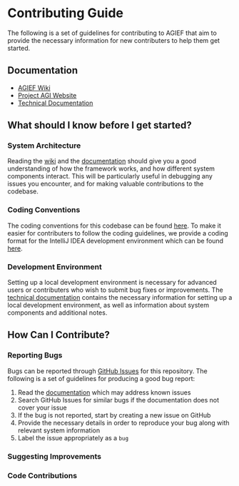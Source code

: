 # Contributing Guide
The following is a set of guidelines for contributing to AGIEF that aim to provide the necessary information for new contributers to help them get started.

## Documentation
- [AGIEF Wiki](https://github.com/ProjectAGI/agi/wiki)
- [Project AGI Website](https://agi.io)
- [Technical Documentation](./docs)

## What should I know before I get started?

### System Architecture
Reading the [wiki](https://github.com/ProjectAGI/agi/wiki) and the [documentation](./docs) should give you a good understanding of how the framework works, and how different system components interact. This will be particularly useful in debugging any issues you encounter, and for making valuable contributions to the codebase.
   
### Coding Conventions
The coding conventions for this codebase can be found [here](https://github.com/ProjectAGI/agi/wiki/Coding-Conventions). To make it easier for contributers to follow the coding guidelines, we provide a coding format for the IntelliJ IDEA development environment which can be found [here](./resources/code-format).

### Development Environment
Setting up a local development environment is necessary for advanced users or contributers who wish to submit bug fixes or improvements. The [technical documentation](./docs) contains the necessary information for setting up a local development environment, as well as information about system components and additional notes.

## How Can I Contribute?

### Reporting Bugs
Bugs can be reported through [GitHub Issues](https://github.com/ProjectAGI/agi/issues) for this repository. The following is a set of guidelines for producing a good bug report:

1. Read the [documentation](./docs) which may address known issues
2. Search GitHub Issues for similar bugs if the documentation does not cover your issue
3. If the bug is not reported, start by creating a new issue on GitHub
4. Provide the necessary details in order to reproduce your bug along with relevant system information
5. Label the issue appropriately as a `bug`

### Suggesting Improvements

### Code Contributions
